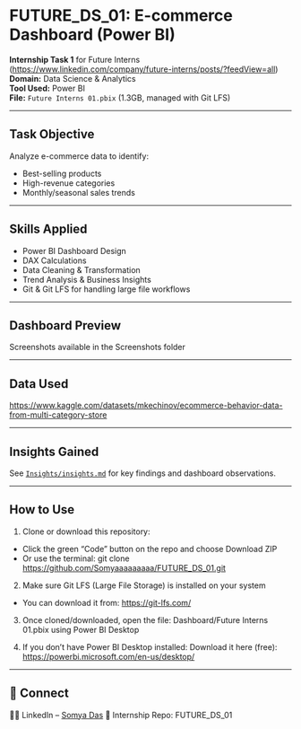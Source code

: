 # FUTURE_DS_01: E-commerce Dashboard (Power BI)

**Internship Task 1** for Future Interns (https://www.linkedin.com/company/future-interns/posts/?feedView=all)
**Domain:** Data Science & Analytics  
**Tool Used:** Power BI  
**File:** `Future Interns 01.pbix` (1.3GB, managed with Git LFS)

---

## Task Objective

Analyze e-commerce data to identify:
- Best-selling products
- High-revenue categories
- Monthly/seasonal sales trends

---

## Skills Applied

- Power BI Dashboard Design
- DAX Calculations
- Data Cleaning & Transformation
- Trend Analysis & Business Insights
- Git & Git LFS for handling large file workflows

---

## Dashboard Preview

Screenshots available in the Screenshots folder

---

## Data Used

https://www.kaggle.com/datasets/mkechinov/ecommerce-behavior-data-from-multi-category-store

---

## Insights Gained

See [`Insights/insights.md`](./Insights/insights.md) for key findings and dashboard observations.

---

## How to Use

1. Clone or download this repository:
- Click the green “Code” button on the repo and choose Download ZIP
- Or use the terminal:
git clone https://github.com/Somyaaaaaaaaa/FUTURE_DS_01.git

2. Make sure Git LFS (Large File Storage) is installed on your system
- You can download it from: https://git-lfs.com/

3. Once cloned/downloaded, open the file:
Dashboard/Future Interns 01.pbix
using Power BI Desktop

4. If you don’t have Power BI Desktop installed:
Download it here (free): https://powerbi.microsoft.com/en-us/desktop/

---

## 💬 Connect
👩‍💻 LinkedIn – [Somya Das](https://www.linkedin.com/in/somya-das-30715b262/)
📁 Internship Repo: FUTURE_DS_01
